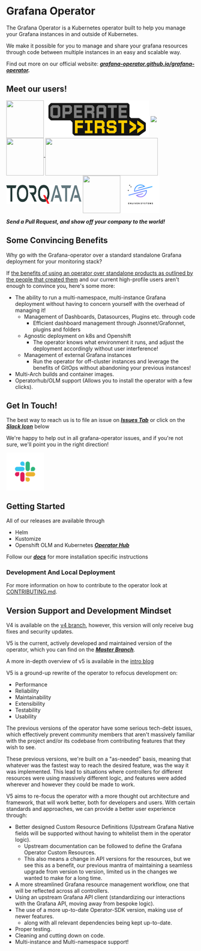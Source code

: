 # Grafana Operator

The Grafana Operator is a Kubernetes operator built to help you manage your Grafana instances in and outside of
Kubernetes.

We make it possible for you to manage and share your grafana resources through code between multiple instances in an
easy and scalable way.

Find out more on our official website:
***[grafana-operator.github.io/grafana-operator](https://grafana-operator.github.io/grafana-operator/).***

## Meet our users!

<a href="https://www.redhat.com"><img src= "./media/users/redhat.png" align='middle' width=100 height=100 ></a>
<a href="https://www.operate-first.cloud/"><img src= "./media/users/opf-logo.png"  align='middle' height=100 ></a>
<a href="https://www.continental.com/"><img src= "./media/users/continental.png"  align='middle' height=100 ></a>
<a href="https://www.handelsbanken.se/en/"><img src= "./media/users/handelsbanken.svg" align='middle'  width=100 height=100 >
<a href="./media/users/xenit.png"><img src= "./media/users/xenit.png"  align='middle' width=300 height=100 ></a>
<a href="https://torqata.com"><img src= "./media/users/torqata.jpg"  align='middle' width=200 height=50 ></a>
<a href="https://www.ifood.com.br"><img src="./media/users/ifood.svg" align='middle' width=100 height=100></a>
<a href="https://enliven.systems"><img src= "./media/users/enliven-systems.png" align='middle'  width=100 height=100 ></a>

***Send a Pull Request, and show off your company to the world!***

## Some Convincing Benefits

Why go with the Grafana-operator over a standard standalone Grafana deployment for your monitoring stack?

If [the benefits of using an operator over standalone products as outlined by the people that created them](https://operatorframework.io/)
and our current high-profile users aren't enough to convince you, here's some more:

- The ability to run a multi-namespace, multi-instance Grafana deployment without having to concern yourself with the
  overhead of managing it!
    - Management of Dashboards, Datasources, Plugins etc. through code
        - Efficient dashboard management through Jsonnet/Grafonnet, plugins and folders
    - Agnostic deployment on k8s and Openshift
        - The operator knows what environment it runs, and adjust the deployment accordingly without user interference!
    - Management of external Grafana instances
        - Run the operator for off-cluster instances and leverage the benefits of GitOps without abandoning your
          previous instances!
- Multi-Arch builds and container images.
- Operatorhub/OLM support (Allows you to install the operator with a few clicks).

## Get In Touch!

The best way to reach us is to file an issue on
***[Issues Tab](https://github.com/grafana-operator/grafana-operator/issues)***
or click on the ***[Slack Icon](https://kubernetes.slack.com/archives/C019A1KTYKC)*** below

We're happy to help out in all grafana-operator issues, and if you're not sure, we'll point you in the right direction!

<a href="https://kubernetes.slack.com/archives/C019A1KTYKC"><img src= "./media/slack.png" align='middle'  width=100 height=100 ></a>

## Getting Started

All of our releases are available through

- Helm
- Kustomize
- Openshift OLM and Kubernetes ***[Operator Hub](https://operatorhub.io/operator/grafana-operator)***

Follow our ***[docs](docs/README.md)*** for more installation specific instructions

### Development And Local Deployment

For more information on how to contribute to the operator look at [CONTRIBUTING.md](CONTRIBUTING.md).

## Version Support and Development Mindset

V4 is available on the [v4 branch](https://github.com/grafana-operator/grafana-operator/tree/v4), however, this version
will only receive bug fixes and security updates.

V5 is the current, actively developed and maintained version of the operator, which you can find on the
***[Master Branch](https://github.com/grafana-operator/grafana-operator/tree/master)***.

A more in-depth overview of v5 is available in the [intro blog](docs/blog/v5-intro.md)

V5 is a ground-up rewrite of the operator to refocus development on:

- Performance
- Reliability
- Maintainability
- Extensibility
- Testability
- Usability

The previous versions of the operator have some serious tech-debt issues, which effectively prevent community members
that aren't massively
familiar with the project and/or its codebase from contributing features that they wish to see.

These previous versions, we're built on a "as-needed" basis, meaning that whatever was the fastest way to reach the
desired feature, was the way
it was implemented. This lead to situations where controllers for different resources were using massively different
logic, and features were added
wherever and however they could be made to work.

V5 aims to re-focus the operator with a more thought out architecture and framework, that will work better,
both for developers and users.
With certain standards and approaches, we can provide a better user experience through:

- Better designed Custom Resource Definitions (Upstream Grafana Native fields will be supported without having to
  whitelist them in the operator logic).
    - Upstream documentation can be followed to define the Grafana Operator Custom Resources.
    - This also means a change in API versions for the resources, but we see this as a benefit, our previous mantra of
      maintaining a seamless upgrade from version to version, limited us in the changes we wanted to make for a long
      time.
- A more streamlined Grafana resource management workflow, one that will be reflected across all controllers.
- Using an upstream Grafana API client (standardizing our interactions with the Grafana API, moving away from bespoke
  logic).
- The use of a more up-to-date Operator-SDK version, making use of newer features.
    - along with all relevant dependencies being kept up-to-date.
- Proper testing.
- Cleaning and cutting down on code.
- Multi-instance and Multi-namespace support!
